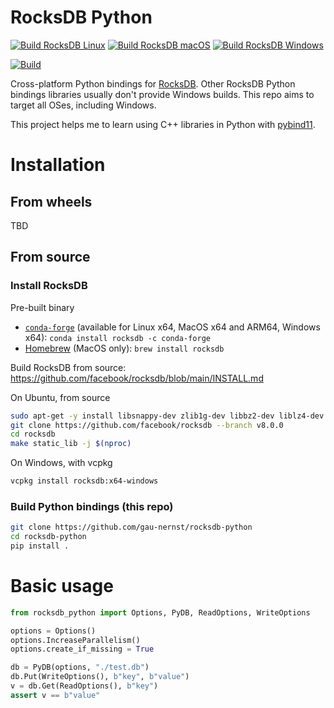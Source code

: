 # RocksDB Python

[![Build RocksDB Linux](https://github.com/gau-nernst/rocksdb-python/actions/workflows/build_rocksdb_linux.yaml/badge.svg)](https://github.com/gau-nernst/rocksdb-python/actions/workflows/build_rocksdb_linux.yaml)
[![Build RocksDB macOS](https://github.com/gau-nernst/rocksdb-python/actions/workflows/build_rocksdb_mac.yaml/badge.svg)](https://github.com/gau-nernst/rocksdb-python/actions/workflows/build_rocksdb_mac.yaml)
[![Build RocksDB Windows](https://github.com/gau-nernst/rocksdb-python/actions/workflows/build_rocksdb_win.yaml/badge.svg)](https://github.com/gau-nernst/rocksdb-python/actions/workflows/build_rocksdb_win.yaml)

[![Build](https://github.com/gau-nernst/rocksdb-python/actions/workflows/build.yaml/badge.svg)](https://github.com/gau-nernst/rocksdb-python/actions/workflows/build.yaml)

Cross-platform Python bindings for [RocksDB](https://github.com/facebook/rocksdb). Other RocksDB Python bindings libraries usually don't provide Windows builds. This repo aims to target all OSes, including Windows.

This project helps me to learn using C++ libraries in Python with [pybind11](https://github.com/pybind/pybind11).

# Installation

## From wheels

TBD

## From source

### Install RocksDB

Pre-built binary

- [`conda-forge`](https://anaconda.org/conda-forge/rocksdb) (available for Linux x64, MacOS x64 and ARM64, Windows x64): `conda install rocksdb -c conda-forge`
- [Homebrew](https://formulae.brew.sh/formula/rocksdb) (MacOS only): `brew install rocksdb`

Build RocksDB from source: https://github.com/facebook/rocksdb/blob/main/INSTALL.md

On Ubuntu, from source

```bash
sudo apt-get -y install libsnappy-dev zlib1g-dev libbz2-dev liblz4-dev libzstd-dev
git clone https://github.com/facebook/rocksdb --branch v8.0.0
cd rocksdb
make static_lib -j $(nproc)
```

On Windows, with vcpkg

```bash
vcpkg install rocksdb:x64-windows
```

### Build Python bindings (this repo)

```bash
git clone https://github.com/gau-nernst/rocksdb-python
cd rocksdb-python
pip install .
```

# Basic usage

```python
from rocksdb_python import Options, PyDB, ReadOptions, WriteOptions

options = Options()
options.IncreaseParallelism()
options.create_if_missing = True

db = PyDB(options, "./test.db")
db.Put(WriteOptions(), b"key", b"value")
v = db.Get(ReadOptions(), b"key")
assert v == b"value"
```
